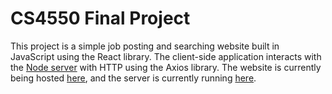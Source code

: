 # CS4550 Final Project
This project is a simple job posting and searching website built in JavaScript using the React library. The client-side application interacts with the [Node server](https://github.com/ty-pacchione/web-dev-project-node) with HTTP using the Axios library. The website is currently being hosted [here](https://users--silly-strudel-932b91.netlify.app/home), and the server is currently running [here](https://web-dev-project-node-users.onrender.com/).
